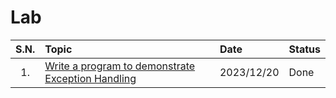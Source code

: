 # Lab

| S.N. | Topic                                                          | Date       | Status |
| :--: | :------------------------------------------------------------- | :--------- | :----- |
|  1.  | [Write a program to demonstrate Exception Handling](./Lab01/)  | 2023/12/20 | Done   |

